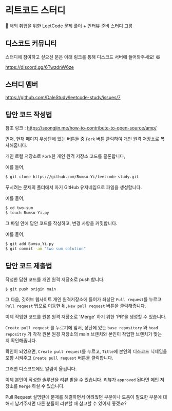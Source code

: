 # 리트코드 스터디

🛫 해외 취업을 위한 LeetCode 문제 풀이 + 인터뷰 준비 스터디 그룹

## 디스코드 커뮤니티

스터디에 참여하고 싶으신 분은 아래 링크를 통해 디스코드 서버에 들어와주세요! 😃

https://discord.gg/6TwzdnW6ze

## 스터디 멤버

https://github.com/DaleStudy/leetcode-study/issues/7

## 답안 코드 작성법
참조 링크 :
https://seongjin.me/how-to-contribute-to-open-source/amp/


먼저, 현재 페이지 우상단에 있는 버튼들 중 `Fork` 버튼 클릭하여 개인 원격 저장소로 복사해줍니다.

개인 로컬 저장소로 `Fork`한 개인 원격 저장소 코드를 클론합니다, 

예를 들어,
```sh
$ git clone https://github.com/Bumsu-Yi/leetcode-study.git
```

푸시려는 문제의 폴더에서 자기 GitHub 유저네임으로 파일을 생성합니다.

예를 들어,

```sh
$ cd two-sum
$ touch Bumsu-Yi.py
```

그 파일 안에 답안 코드를 작성하고, 변경 사항을 커밋합니다.

예를 들어,

```sh
$ git add Bumsu_Yi.py
$ git commit -am "two sum solution"
```

## 답안 코드 제출법

작성한 답한 코드를 개인 원격 저장소로 push 합니다.

```sh
$ git push origin main
```

그 다음, 깃허브 웹사이트 개인 원격저장소에 들어가 좌상단 `Pull request`를 누르고 `Pull request` 탭으로 이동한 뒤, `New pull request` 버튼을 클릭해줍니다.

이제 작업한 코드를 원본 원격 저장소로 'Merge' 하기 위한 'PR'을 생성할 수 있습니다. 

`Create pull request` 를 누르기에 앞서, 상단에 있는 `base repository` 와 `head repositry` 가 각각 원본 원경 저장소의 main 브렌치와 본인이 작업한 브렌치가 맞는 지 확인해줍니다.

확인이 되었으면, `Create pull request`를 누르고, `Title`에 본인의 디스코드 닉네임을 포함 시켜주고 `Create pull request` 버튼을 클릭합니다.

그러면 디스코드에도 알림이 올겁니다.

이제 본인이 작성한 솔루션을 리뷰 받을 수 있습니다. 리뷰가 `approved` 된다면 메인 저장소를 `Merge` 하실 수 있습니다.

Pull Request 설명란에 문제를 해결하면서 어려웠던 부분이나 도움이 필요한 부분에 대해서 남겨주시면 다른 분들이 리뷰할 때 참고할 수 있어서 좋겠죠?
